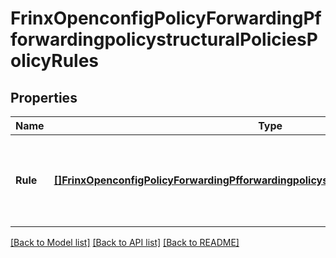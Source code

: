 # FrinxOpenconfigPolicyForwardingPfforwardingpolicystructuralPoliciesPolicyRules

## Properties
Name | Type | Description | Notes
------------ | ------------- | ------------- | -------------
**Rule** | [**[]FrinxOpenconfigPolicyForwardingPfforwardingpolicystructuralPoliciesPolicyRulesRule**](frinx.openconfig.policy.forwarding.pfforwardingpolicystructural.policies.policy.rules.Rule.md) | Optional[A match rule for the policy. In the case that multiple criteria are specified within a single ] REF:Optional.empty | [optional] [default to null]

[[Back to Model list]](../README.md#documentation-for-models) [[Back to API list]](../README.md#documentation-for-api-endpoints) [[Back to README]](../README.md)


